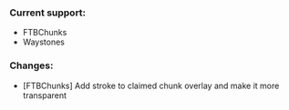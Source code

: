 ### Current support:

- FTBChunks
- Waystones

### Changes:

- [FTBChunks] Add stroke to claimed chunk overlay and make it more transparent